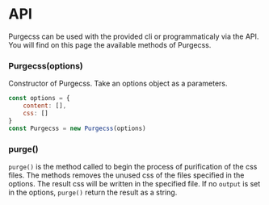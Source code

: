 # API

Purgecss can be used with the provided cli or programmaticaly via the API. You will find on this page the available methods of Purgecss.

### Purgecss(options)

Constructor of Purgecss. Take an options object as a parameters.
```js
const options = {
    content: [],
    css: []
}
const Purgecss = new Purgecss(options)
```

### purge()

`purge()` is the method called to begin the process of purification of the css files. The methods removes the unused css of the files specified in the options. The result css will be written in the specified file. If no `output` is set in the options, `purge()` return the result as a string.
